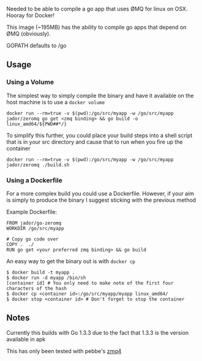 Needed to be able to compile a go app that uses ØMQ for linux on OSX.
Hooray for Docker!

This image (~195MB) has the ability to compile go apps that depend on ØMQ (obviously).

GOPATH defaults to /go

## Usage

### Using a Volume

The simplest way to simply compile the binary and have it available on the host machine
is to use a `docker volume`

`docker run --rm=true -v $(pwd):/go/src/myapp -w /go/src/myapp jador/zeromq go get <zmq binding> && go build -o linux_amd64/${PWD##*/}`

To simplify this further, you could place your build steps into a shell script that is in your src directory
and cause that to run when you fire up the container

`docker run --rm=true -v $(pwd):/go/src/myapp -w /go/src/myapp jador/zeromq ./build.sh` 

### Using a Dockerfile

For a more complex build you could use a Dockerfile. However, if your aim is simply to produce the binary I suggest sticking with the
previous method

Example Dockerfile:
    
    FROM jador/go-zeromq
    WORKDIR /go/src/myapp
    
    # Copy go code over
    COPY .  ./
    RUN go get <your preferred zmq binding> && go build

An easy way to get the binary out is with `docker cp`

    $ docker build -t myapp .
    $ docker run -d myapp /bin/sh
    [container id] # You only need to make note of the first four characters of the hash
    $ docker cp <container id>:/go/src/myapp/myapp linux_amd64/
    $ docker stop <container id> # Don't forget to stop the container

## Notes
Currently this builds with Go 1.3.3 due to the fact that 1.3.3 is the version available in apk

This has only been tested with pebbe's [zmq4](https://github.com/pebbe/zmq4/)
